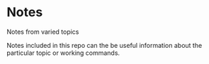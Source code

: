 # Notes
Notes from varied topics

Notes included in this repo can the be useful information about the particular topic or working commands.
